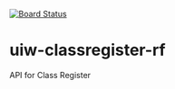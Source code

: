 [![Board Status](https://dev.azure.com/c0d3ch/b6c1a4d3-dc7b-4577-b563-c7c8882e95a8/d2119686-91f4-4a22-911b-71bb92276dae/_apis/work/boardbadge/0cdd8c94-c23f-493f-9e74-6b2e591f1cb4)](https://dev.azure.com/c0d3ch/b6c1a4d3-dc7b-4577-b563-c7c8882e95a8/_boards/board/t/d2119686-91f4-4a22-911b-71bb92276dae/Microsoft.RequirementCategory)
# uiw-classregister-rf
API for Class Register
